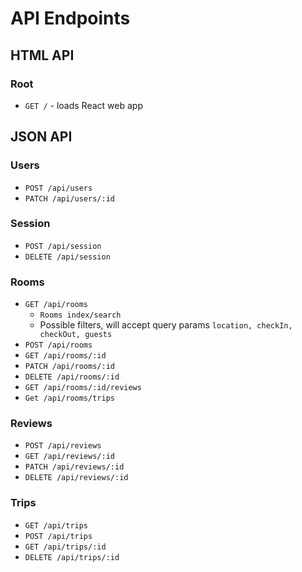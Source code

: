 # API Endpoints

## HTML API

### Root

- `GET /` - loads React web app

## JSON API

### Users

- `POST /api/users`
- `PATCH /api/users/:id`

### Session

- `POST /api/session`
- `DELETE /api/session`

### Rooms

- `GET /api/rooms`
  - `Rooms index/search`
  - Possible filters, will accept query params `location, checkIn, checkOut, guests`
- `POST /api/rooms`
- `GET /api/rooms/:id`
- `PATCH /api/rooms/:id`
- `DELETE /api/rooms/:id`
- `GET /api/rooms/:id/reviews`
- `Get /api/rooms/trips`

### Reviews

- `POST /api/reviews`
- `GET /api/reviews/:id`
- `PATCH /api/reviews/:id`
- `DELETE /api/reviews/:id`

### Trips

- `GET /api/trips`
- `POST /api/trips`
- `GET /api/trips/:id`
- `DELETE /api/trips/:id`
